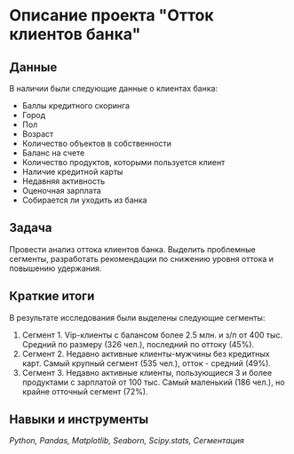 # Описание проекта "Отток клиентов банка"
 
## Данные
В наличии были следующие данные о клиентах банка:

- Баллы кредитного скоринга
- Город
- Пол
- Возраст
- Количество объектов в собственности
- Баланс на счете
- Количество продуктов, которыми пользуется клиент
- Наличие кредитной карты
- Недавняя активность
- Оценочная зарплата
- Собирается ли уходить из банка

## Задача
Провести анализ оттока клиентов банка. Выделить проблемные сегменты, разработать рекомендации по снижению уровня оттока и повышению удержания.

## Краткие итоги
В результате исследования были выделены следующие сегменты:
1) Сегмент 1. Vip-клиенты с балансом более 2.5 млн. и з/п от 400 тыс. Средний по размеру (326 чел.), последний по оттоку (45%).
2) Сегмент 2. Недавно активные клиенты-мужчины без кредитных карт. Самый крупный сегмент (535 чел.), отток - средний (49%).
3) Сегмент 3. Недавно активные клиенты, пользующиеся 3 и более продуктами с зарплатой от 100 тыс. Самый маленький (186 чел.), но крайне отточный сегмент (72%).

## Навыки и инструменты
*Python, Pandas, Matplotlib, Seaborn, Scipy.stats, Сегментация*
